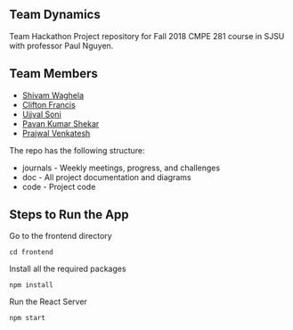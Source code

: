 ## Team Dynamics

Team Hackathon Project repository for Fall 2018 CMPE 281 course in SJSU with professor Paul Nguyen.

## Team Members

- [Shivam Waghela](https://github.com/shivamwaghela)
- [Clifton Francis](https://github.com/clif)
- [Ujjval Soni](https://github.com/ujjvalsoni)
- [Pavan Kumar Shekar](https://github.com/pavankumarshekar)
- [Prajwal Venkatesh](https://github.com/prajwalv)

The repo has the following structure:

- journals - Weekly meetings, progress, and challenges
- doc - All project documentation and diagrams
- code - Project code

## Steps to Run the App

Go to the frontend directory

    cd frontend

Install all the required packages

    npm install

Run the React Server

    npm start
